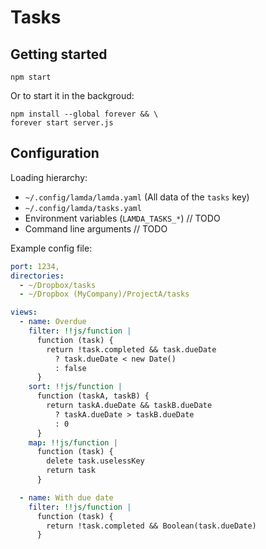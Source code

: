 # Tasks

## Getting started

```shell
npm start
```

Or to start it in the backgroud:

```shell
npm install --global forever && \
forever start server.js
```


## Configuration

Loading hierarchy:

- `~/.config/lamda/lamda.yaml` (All data of the `tasks` key)
- `~/.config/lamda/tasks.yaml`
- Environment variables (`LAMDA_TASKS_*`) // TODO
- Command line arguments // TODO


Example config file:

```yaml
port: 1234,
directories:
  - ~/Dropbox/tasks
  - ~/Dropbox (MyCompany)/ProjectA/tasks

views:
  - name: Overdue
    filter: !!js/function |
      function (task) {
        return !task.completed && task.dueDate
          ? task.dueDate < new Date()
          : false
      }
    sort: !!js/function |
      function (taskA, taskB) {
        return taskA.dueDate && taskB.dueDate
          ? taskA.dueDate > taskB.dueDate
          : 0
      }
    map: !!js/function |
      function (task) {
        delete task.uselessKey
        return task
      }

  - name: With due date
    filter: !!js/function |
      function (task) {
        return !task.completed && Boolean(task.dueDate)
      }
```
